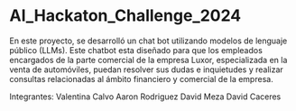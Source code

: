 # AI_Hackaton_Challenge_2024
En este proyecto, se desarrolló un chat bot utilizando modelos de lenguaje público (LLMs). Este chatbot esta diseñado para que los empleados encargados de la parte comercial de la empresa Luxor, especializada en la venta de automóviles, puedan resolver sus dudas e inquietudes y realizar consultas relacionadas al ámbito financiero y comercial de la empresa.

Integrantes:
Valentina Calvo
Aaron Rodriguez
David Meza
David Caceres
